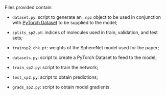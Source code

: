 Files provided contain:

- `dataset.py`: script to generate an `.npz` object to be
used in conjunction with [PyTorch Dataset](https://pytorch.org/tutorials/beginner/basics/data_tutorial.html)
to be supplied to the model;

- `splits_sp2.pt`: indices of molecules used in train, validation, and test sets;

- `trainsp2_chk.pt`: weights of the SphereNet model used for the paper;

- `datasets.py`: script to create a PyTorch Dataset to feed to the model;

- `train_sp2.py`: script to train the network;

- `test_sp2.py`: script to obtain predictions;

- `grads_sp2.py`: script to obtain model gradients.
